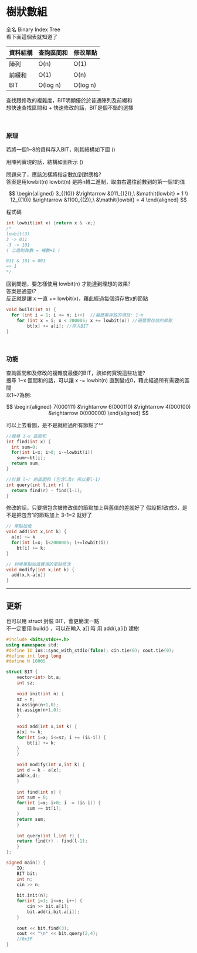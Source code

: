 # 樹狀數組
全名 Binary Index Tree  
看下面這個表就知道了

| 資料結構  | 查詢區間和         | 修改單點  |
| -------- | ----------------- | -------- |
| 陣列      |   O(n)           | O(1)     |
| 前綴和    |   O(1)           | O(n)     |
| BIT      |   O(log n)        | O(log n) |

查找跟修改的複雜度，BIT明顯優於於普通陣列及前綴和 <br>
想快速查找區間和 + 快速修改的話，BIT是個不錯的選擇

<br>

### 原理
若將一個1~8的資料存入BIT，則其結構如下圖
()

用陣列實現的話，結構如圖所示
()

問題來了，應該怎樣將指定數加到對應格?    
答案是用lowbit(n)
lowbit(n) 是將n轉二進制，取由右邊往前數到的第一個1的值 <br>

$$
\begin{aligned}
3_{(10)}  &\rightarrow  &011_{(2)},\  &\mathit{lowbit} = 1 \\
12_{(10)} &\rightarrow  &1100_{(2)},\ &\mathit{lowbit} = 4
\end{aligned}
$$

程式碼<br>
``` cpp
int lowbit(int x) {return x & -x;}
/*
lowbit(3)
3 -> 011
-3 -> 101
( 二進制負數 = 補數+1 )

011 & 101 = 001
=> 1
*/
```

回到問題，要怎樣使用 lowbit(n) 才能達到理想的效果? <br>
答案是通靈(? <br>
反正就是讓 x 一直 += lowbit(x)，藉此經過每個須存放x的節點
``` cpp
void build(int n) {
  for (int i = 1; i <= n; i++)  //遍歷需存放的項目: 1~n
    for (int x = i; x < 200005; x += lowbit(x)) //遍歷需存放的節點
        bt[x] += a[i]; //存入BIT
}
```

<br>

### 功能
查詢區間和及修改的複雜度最優的BIT，該如何實現這些功能? <br>
搜尋 1\~x 區間和的話，可以讓 x -= lowbit(n) 直到變成0，藉此經過所有需要的區間 <br>
以1~7為例:

$$
\begin{aligned}
7(000111)  &\rightarrow  6(000110) &\rightarrow  4(000100) &\rightarrow  0(000000)
\end{aligned}
$$

可以上去看圖，是不是就經過所有節點了^^
``` cpp
//搜尋 1~x 區間和
int find(int x) {
  int sum=0;
  for(int i=x; i>0; i-=lowbit(i))
    sum+=bt[i];
  return sum;
}

//計算 l~r 的區間和 (包含l及r 所以要l-1)
int query(int l,int r) {
  return find(r) - find(l-1);
}
```
修改的話，只要把包含被修改值的節點加上與舊值的差就好了
假設把1改成3，是不是把包含1的節點加上 3-1=2 就好了
``` cpp
// 單點加值
void add(int x,int k) {
  a[x] += k
  for(int i=x; i<2000005; i+=lowbit(i)) 
    bt[i] += k;
}

// 利用單點加值實現的單點修改
void modify(int x,int k) {
  add(x,k-a[x])
}
```

---

## 更新
也可以用 struct 封裝 BIT，會更簡潔一點 <br>
不一定要用 build() ，可以在輸入 a[] 時 用 add(i,a[i]) 建樹

``` cpp
#include <bits/stdc++.h>
using namespace std;
#define IO ios::sync_with_stdio(false); cin.tie(0); cout.tie(0);
#define int long long
#define N 10005

struct BIT {
    vector<int> bt,a;
    int sz;
	
    void init(int n) {
	sz = n;
	a.assign(n+1,0);
	bt.assign(n+1,0);
    }
	
    void add(int x,int k) {
	a[x] += k;
	for(int i=x; i<=sz; i += (i&-i)) {
	    bt[i] += k;
	}
    }
	
    void modify(int x,int k) {
	int d = k - a[x];
	add(x,d);
    }
	
    int find(int x) {
	int sum = 0;
	for(int i=x; i>0; i -= (i&-i)) {
	    sum += bt[i];
	}
	return sum;
    }
	
    int query(int l,int r) {
	return find(r) - find(l-1);
    }
};

signed main() {
    IO;
    BIT bit;
    int n;
    cin >> n;
    
    bit.init(n);
    for(int i=1; i<=n; i++) {
    	cin >> bit.a[i];
    	bit.add(i,bit.a[i]);
	}
	
	cout << bit.find(3);
	cout << "\n" << bit.query(2,4);
    //0x3F 
}

```
